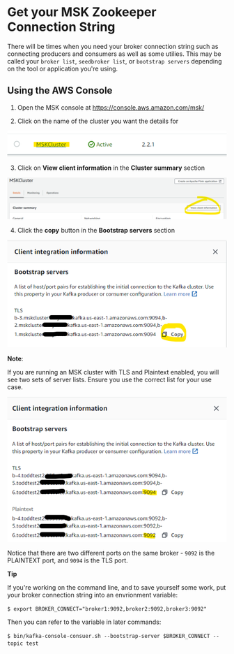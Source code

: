 # Get your MSK Zookeeper Connection String

There will be times when you need your broker connection string such as connecting producers and consumers as well as some utilies.  This may be called your `broker list`, `seedbroker list`, or `bootstrap servers` depending on the tool or application you're using.

## Using the AWS Console

1. Open the MSK console at https://console.aws.amazon.com/msk/

1. Click on the name of the cluster you want the details for

![img](/_media/modules/addingbrokers/mskclickcluster.png)

3. Click on **View client information** in the **Cluster summary** section

![img](/_media/modules/commontasks/mskviewclientinfobutton.png)

4. Click the **copy** button in the **Bootstrap servers** section

![img](/_media/modules/commontasks/mskbrokerdata.png)


**Note**:

If you are running an MSK cluster with TLS and Plaintext enabled, you will see two sets of server lists.  Ensure you use the correct list for your use case.

![img](/_media/modules/commontasks/mskbrokerdatawithtls.png)

Notice that there are two different ports on the same broker - `9092` is the PLAINTEXT port, and `9094` is the TLS port.




**Tip**

If you're working on the command line, and to save yourself some work, put your broker connection string into an envrionment variable:

`$ export BROKER_CONNECT="broker1:9092,broker2:9092,broker3:9092"`

Then you can refer to the variable in later commands:

`$ bin/kafka-console-consuer.sh --bootstrap-server $BROKER_CONNECT --topic test`
